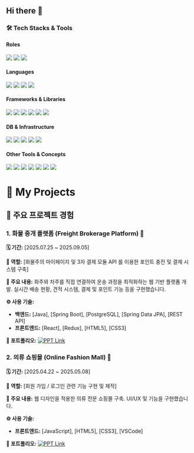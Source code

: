 ## Hi there 👋

<!--
**CJH93/CJH93** is a ✨ _special_ ✨ repository because its `README.md` (this file) appears on your GitHub profile.

Here are some ideas to get you started:

- 🔭 I’m currently working on ...
- 🌱 I’m currently learning ...
- 👯 I’m looking to collaborate on ...
- 🤔 I’m looking for help with ...
- 💬 Ask me about ...
- 📫 How to reach me: ...
- 😄 Pronouns: ...
- ⚡ Fun fact: ...
-->

### 🛠️ Tech Stacks & Tools

#### Roles
![](https://img.shields.io/badge/Backend%2FServer-000000?style=for-the-badge&logo=serverfault&logoColor=white)
![](https://img.shields.io/badge/Frontend-4169E1?style=for-the-badge&logo=react&logoColor=white)
![](https://img.shields.io/badge/Full%20Stack-34A853?style=for-the-badge&logo=google&logoColor=white)

#### Languages
![](https://img.shields.io/badge/Java-007396?style=for-the-badge&logo=java&logoColor=white)
![](https://img.shields.io/badge/JavaScript-F7DF1E?style=for-the-badge&logo=javascript&logoColor=black)
![](https://img.shields.io/badge/HTML5-E34F26?style=for-the-badge&logo=html5&logoColor=white)
![](https://img.shields.io/badge/CSS3-1572B6?style=for-the-badge&logo=css3&logoColor=white)

#### Frameworks & Libraries
![](https://img.shields.io/badge/Spring-6DB33F?style=for-the-badge&logo=spring&logoColor=white)
![](https://img.shields.io/badge/SpringBoot-6DB33F?style=for-the-badge&logo=springboot&logoColor=white)
![](https://img.shields.io/badge/React-61DAFB?style=for-the-badge&logo=react&logoColor=black)
![](https://img.shields.io/badge/Redux-764ABC?style=for-the-badge&logo=redux&logoColor=white)
![](https://img.shields.io/badge/Hibernate-59666C?style=for-the-badge&logo=hibernate&logoColor=white)
![](https://img.shields.io/badge/JPA-5264AE?style=for-the-badge&logo=dot-net&logoColor=white)

#### DB & Infrastructure
![](https://img.shields.io/badge/Database-4285F4?style=for-the-badge&logo=google-cloud&logoColor=white)
![](https://img.shields.io/badge/PostgreSQL-4169E1?style=for-the-badge&logo=postgresql&logoColor=white)
![](https://img.shields.io/badge/Docker-2496ED?style=for-the-badge&logo=docker&logoColor=white)
![](https://img.shields.io/badge/Git-F05032?style=for-the-badge&logo=git&logoColor=white)
![](https://img.shields.io/badge/Gradle-02303A?style=for-the-badge&logo=gradle&logoColor=white)

#### Other Tools & Concepts
![](https://img.shields.io/badge/REST%20API-FF6600?style=for-the-badge&logo=json&logoColor=white)
![](https://img.shields.io/badge/JWT-000000?style=for-the-badge&logo=jsonwebtokens&logoColor=white)
![](https://img.shields.io/badge/JUnit-25A65B?style=for-the-badge&logo=junit5&logoColor=white)
![](https://img.shields.io/badge/VS%20Code-007ACC?style=for-the-badge&logo=visualstudiocode&logoColor=white)
![](https://img.shields.io/badge/Eclipse-2C2255?style=for-the-badge&logo=eclipse&logoColor=white)
![](https://img.shields.io/badge/API-005C8C?style=for-the-badge&logo=apm&logoColor=white)
![](https://img.shields.io/badge/Rendering-B32D2E?style=for-the-badge&logo=dart&logoColor=white)

# 📂 My Projects

## 🚀 주요 프로젝트 경험

### 1. 화물 중개 플랫폼 (Freight Brokerage Platform) 🚛

**🗓️ 기간:** [2025.07.25 ~ 2025.09.05]

**👥 역할:** [화물주의 마이페이지 및 3자 결제 모듈 API 를 이용한 포인트 충전 및 결제 시스템 구축]

**📝 주요 내용:**
화주와 차주를 직접 연결하여 운송 과정을 최적화하는 웹 기반 플랫폼 개발. 실시간 배송 현황, 견적 시스템, 결제 및 포인트 기능 등을 구현했습니다.

**⚙️ 사용 기술:**
* **백엔드:** [Java], [Spring Boot], [PostgreSQL], [Spring Data JPA], [REST API]
* **프론트엔드:** [React], [Redux], [HTML5], [CSS3]

**🔗 포트폴리오:**
[![PPT Link](https://img.shields.io/badge/Presentation%20PPT-D14836?style=flat-square&logo=google-slides&logoColor=white)](https://docs.google.com/presentation/d/1-f2L11L-bgyGYkBMXS3jffJ7c0uVMkKS-1JRHorLUuo/edit?pli=1&slide=id.p1#slide=id.p1)

### 2. 의류 쇼핑몰 (Online Fashion Mall) 👗

**🗓️ 기간:** [2025.04.22 ~ 2025.05.08]

**👥 역할:** [회원 가입 / 로그인 관련 기능 구현 및 제작]

**📝 주요 내용:**
웹 디자인을 적용한 의류 전문 쇼핑몰 구축. UI/UX 및 기능을 구현했습니다.

**⚙️ 사용 기술:**
* **프론트엔드:** [JavaScript], [HTML5], [CSS3], [VSCode]

**🔗 포트폴리오:**
[![PPT Link](https://img.shields.io/badge/Presentation%20PPT-D14836?style=flat-square&logo=google-slides&logoColor=white)](https://docs.google.com/presentation/d/1Q1C6WtoUIJLVbGpRb6FffnpWh_nJckB9g26RgKeLu5o/edit?slide=id.p#slide=id.p)

